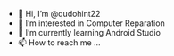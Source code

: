 - 👋 Hi, I’m @qudohint22
- 👀 I’m interested in Computer Reparation
- 🌱 I’m currently learning Android Studio
- 📫 How to reach me ...

<!---
qudohint22/qudohint22 is a ✨ special ✨ repository because its `README.md` (this file) appears on your GitHub profile.
You can click the Preview link to take a look at your changes.
--->
